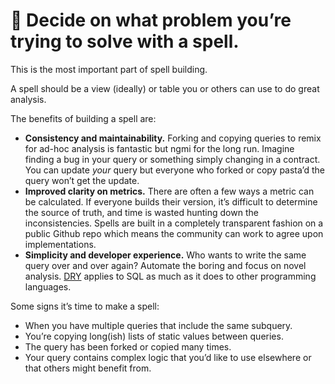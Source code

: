 # 🤔 Decide on what problem you’re trying to solve with a spell.

This is the most important part of spell building.

A spell should be a view (ideally) or table you or others can use to do great analysis.

The benefits of building a spell are:

* **Consistency and maintainability.** Forking and copying queries to remix for ad-hoc analysis is fantastic but ngmi for the long run. Imagine finding a bug in your query or something simply changing in a contract. You can update _your_ query but everyone who forked or copy pasta’d the query won’t get the update.
* **Improved clarity on metrics.** There are often a few ways a metric can be calculated. If everyone builds their version, it’s difficult to determine the source of truth, and time is wasted hunting down the inconsistencies. Spells are built in a completely transparent fashion on a public Github repo which means the community can work to agree upon implementations.
* **Simplicity and developer experience.** Who wants to write the same query over and over again? Automate the boring and focus on novel analysis. [DRY](https://www.softwareyoga.com/is-your-code-dry-or-wet/) applies to SQL as much as it does to other programming languages.

Some signs it’s time to make a spell:&#x20;

* &#x20;When you have multiple queries that include the same subquery.&#x20;
* You’re copying long(ish) lists of static values between queries.&#x20;
* The query has been forked or copied many times.&#x20;
* Your query contains complex logic that you’d like to use elsewhere or that others might benefit from.
